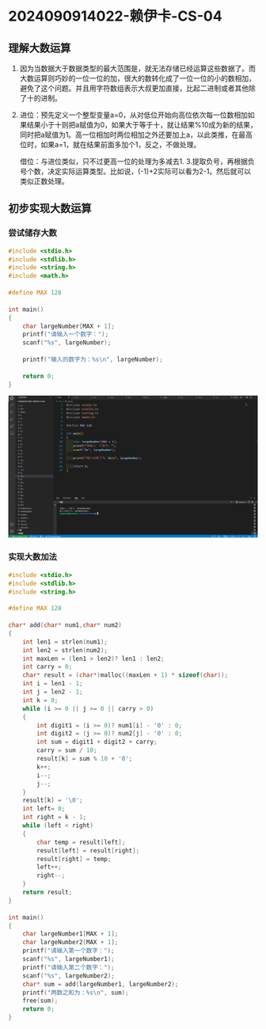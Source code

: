 # 2024090914022-赖伊卡-CS-04
## 理解大数运算
1. 因为当数据大于数据类型的最大范围是，就无法存储已经运算这些数据了。而大数运算则巧妙的一位一位的加，很大的数转化成了一位一位的小的数相加，避免了这个问题。并且用字符数组表示大叔更加直接，比起二进制或者其他除了十的进制。
2. 进位：预先定义一个整型变量a=0，从对低位开始向高位依次每一位数相加如果结果小于十则把a赋值为0，如果大于等于十，就让结果%10成为新的结果，同时把a赋值为1。高一位相加时两位相加之外还要加上a，以此类推，在最高位时，如果a=1，就在结果前面多加个1，反之，不做处理。

   借位：与进位类似，只不过更高一位的处理为多减去1.
3.提取负号，再根据负号个数，决定实际运算类型。比如说，(-1)+2实际可以看为2-1。然后就可以类似正数处理。
## 初步实现大数运算
### 尝试储存大数
```c
#include <stdio.h>
#include <stdlib.h>
#include <string.h>
#include <math.h>

#define MAX 128

int main() 
{
    char largeNumber[MAX + 1];
    printf("请输入一个数字：");
    scanf("%s", largeNumber);

    printf("输入的数字为：%s\n", largeNumber);

    return 0;
}
```
![image](https://github.com/Taylor-Lai/2024090914022-laiyika-CS-04/blob/main/%E5%B1%8F%E5%B9%95%E6%88%AA%E5%9B%BE%202024-10-24%20183334.png)

### 实现大数加法
```c
#include <stdio.h>
#include <stdlib.h>
#include <string.h>

#define MAX 128

char* add(char* num1,char* num2)
{
    int len1 = strlen(num1);
    int len2 = strlen(num2);
    int maxLen = (len1 > len2)? len1 : len2;
    int carry = 0;
    char* result = (char*)malloc((maxLen + 1) * sizeof(char));
    int i = len1 - 1;
    int j = len2 - 1;
    int k = 0;
    while (i >= 0 || j >= 0 || carry > 0) 
    {
        int digit1 = (i >= 0)? num1[i] - '0' : 0;
        int digit2 = (j >= 0)? num2[j] - '0' : 0;
        int sum = digit1 + digit2 + carry;
        carry = sum / 10;
        result[k] = sum % 10 + '0';
        k++;
        i--;
        j--;
    }
    result[k] = '\0';
    int left= 0;
    int right = k - 1;
    while (left < right) 
    {
        char temp = result[left];
        result[left] = result[right];
        result[right] = temp;
        left++;
        right--;
    }
    return result;
}

int main() 
{
    char largeNumber1[MAX + 1];
    char largeNumber2[MAX + 1];
    printf("请输入第一个数字：");
    scanf("%s", largeNumber1);
    printf("请输入第二个数字：");
    scanf("%s", largeNumber2);
    char* sum = add(largeNumber1, largeNumber2);
    printf("两数之和为：%s\n", sum);
    free(sum);
    return 0;
}
```


